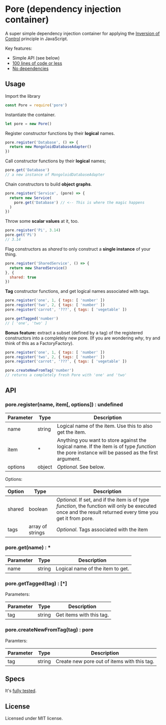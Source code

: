 # Pore (dependency injection container)

A super simple dependency injection container for applying the [Inversion of Control](https://en.wikipedia.org/wiki/Inversion_of_control) principle in JavaScript.

Key features:

* Simple API (see below)
* [100 lines of code or less](pore.js)
* [No dependencies](package.json)

## Usage

Import the library

```javascript
const Pore = require('pore')
```

Instantiate the container.

```javascript
let pore = new Pore()
```

Register constructor functions by their **logical** names.

```javascript
pore.register('Database', () => {
  return new MongoloidDatabaseAdapter()
})
```

Call constructor functions by their **logical** names;

```javascript
pore.get('Database')
// a new instance of MongoloidDatabaseAdapter
```

Chain constructors to build **object graphs**.

```javascript
pore.register('Service', (pore) => {
  return new Service(
    pore.get('Database') // <-- This is where the magic happens
  )
})
```

Throw some **scalar values** at it, too.

```javascript
pore.register('Pi', 3.14)
pore.get('Pi')
// 3.14
```

Flag constructors as _shared_ to only construct a **single instance** of your thing.

```javascript
pore.register('SharedService', () => {
  return new SharedService()
}, {
  shared: true
})
```

**Tag** constructor functions, and get logical names associated with tags.

```javascript
pore.register('one', 1, { tags: [ 'number' ])
pore.register('two', 2, { tags: [ 'number' ])
pore.register('carrot', '???', { tags: [ 'vegetable' ])

pore.getTagged('number')
// [ 'one', 'two' ]
```

**Bonus feature:** extract a subset (defined by a tag) of the registered constructors into a completely new pore. (If you are wondering *why*, try and think of this as a FactoryFactory).

```javascript
pore.register('one', 1, { tags: [ 'number' ])
pore.register('two', 2, { tags: [ 'number' ])
pore.register('carrot', '???', { tags: [ 'vegetable' ])

pore.createNewFromTag('number')
// returns a completely fresh Pore with 'one' and 'two'
```

## API

### pore.register(name, item[, options]) : undefined

| Parameter | Type | Description
| --- | --- | ---
| name | string | Logical name of the item. Use this to also get the item.
| item | * | Anything you want to store against the logical name. If the item is of type _function_ the pore instance will be passed as the first argument.
| options | object | _Optional_. See below.

Options:

| Option | Type | Description
| --- | --- | ---
| shared | boolean | _Optional_. If set, and if the item is of type _function_, the function will only be executed once and the result returned every time you get it from pore.
| tags | array of strings | _Optional_. Tags associated with the item

### pore.get(name) : *

| Parameter     | Type          | Description
| ------------- | ------------- | ---
| name          | string        | Logical name of the item to get.

### pore.getTagged(tag) : [*]

Parameters:

| Parameter     | Type          | Description
| ------------- | ------------- | ---
| tag           | string        | Get items with this tag.

### pore.createNewFromTag(tag) : pore

Paramters:

| Parameter     | Type          | Description
| ------------- | ------------- | ---
| tag           | string        | Create new pore out of items with this tag.

## Specs

It's [fully tested](poreSpec.js).

## License

Licensed under MIT license.
